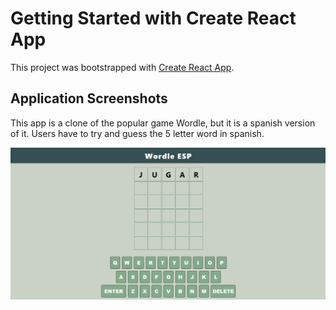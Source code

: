 # Getting Started with Create React App

This project was bootstrapped with [Create React App](https://github.com/facebook/create-react-app).

## Application Screenshots

This app is a clone of the popular game Wordle, but it is a spanish version of it. Users have to try and guess the 5 letter word in spanish.  

![](./src/Components/WordleCapture.PNG)